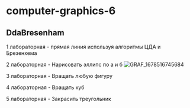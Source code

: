 # computer-graphics-6
## DdaBresenham
1 лабораторная - прямая линия используя алгоритмы ЦДА и Брезенхема  


2 лабораторная - Нарисовать эллипс по а и б 
![GRAF_1678516745684](https://user-images.githubusercontent.com/83748388/224469519-062e28b4-5c01-4a3a-945a-b01a61c02929.png)


3 лабораторная - Вращать любую фигуру

4 лабораторная - Вращать куб

5 лабораторная - Закрасить треугольник
